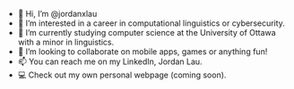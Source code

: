 - 👋 Hi, I’m @jordanxlau
- 👀 I’m interested in a career in computational linguistics or cybersecurity.
- 🌱 I’m currently studying computer science at the University of Ottawa with a minor in linguistics.
- 💞️ I’m looking to collaborate on mobile apps, games or anything fun!
- 📫 You can reach me on my LinkedIn, Jordan Lau.
- 💻 Check out my own personal webpage (coming soon).

<!---
jordanxlau/jordanxlau is a ✨ special ✨ repository because its `README.md` (this file) appears on your GitHub profile.
You can click the Preview link to take a look at your changes.
--->
